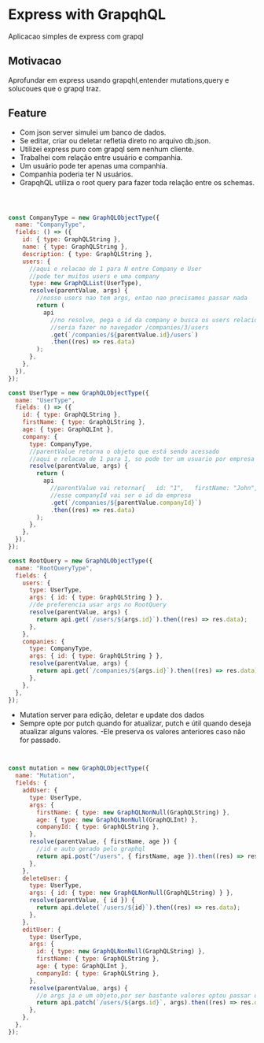 # Express with GrapqhQL

Aplicacao simples de express com grapql

## Motivacao
Aprofundar em express usando grapqhl,entender mutations,query e solucoues que o grapql traz.


## Feature
- Com json server simulei um banco de dados.
- Se editar, criar ou deletar refletia direto no arquivo db.json.
- Utilizei express puro com grapql sem nenhum cliente.
- Trabalhei com relação entre usuário e companhia.
- Um usuário pode ter apenas uma companhia.
- Companhia poderia ter N usuários.
- GrapqhQL utiliza o  root query para fazer toda relação entre os schemas.

```javascript



const CompanyType = new GraphQLObjectType({
  name: "CompanyType",
  fields: () => ({
    id: { type: GraphQLString },
    name: { type: GraphQLString },
    description: { type: GraphQLString },
    users: {
      //aqui e relacao de 1 para N entre Company e User
      //pode ter muitos users e uma company
      type: new GraphQLList(UserType),
      resolve(parentValue, args) {
        //nosso users nao tem args, entao nao precisamos passar nada
        return (
          api
            //no resolve, pega o id da company e busca os users relacionados
            //seria fazer no navegador /companies/3/users
            .get(`/companies/${parentValue.id}/users`)
            .then((res) => res.data)
        );
      },
    },
  }),
});

const UserType = new GraphQLObjectType({
  name: "UserType",
  fields: () => ({
    id: { type: GraphQLString },
    firstName: { type: GraphQLString },
    age: { type: GraphQLInt },
    company: {
      type: CompanyType,
      //parentValue retorna o objeto que está sendo acessado
      //aqui e relacao de 1 para 1, so pode ter um usuario por empresa
      resolve(parentValue, args) {
        return (
          api
            //parentValue vai retornar{   id: "1",   firstName: "John",   age: 30,companyId: "1" }
            //esse companyId vai ser o id da empresa
            .get(`/companies/${parentValue.companyId}`)
            .then((res) => res.data)
        );
      },
    },
  }),
});

const RootQuery = new GraphQLObjectType({
  name: "RootQueryType",
  fields: {
    users: {
      type: UserType,
      args: { id: { type: GraphQLString } },
      //de preferencia usar args no RootQuery
      resolve(parentValue, args) {
        return api.get(`/users/${args.id}`).then((res) => res.data);
      },
    },
    companies: {
      type: CompanyType,
      args: { id: { type: GraphQLString } },
      resolve(parentValue, args) {
        return api.get(`/companies/${args.id}`).then((res) => res.data);
      },
    },
  },
});


```

- Mutation server para edição, deletar e update dos dados
- Sempre opte por putch quando for atualizar, putch e útil quando deseja atualizar alguns valores.
-Ele preserva os valores anteriores caso não for passado.


```javascript


const mutation = new GraphQLObjectType({
  name: "Mutation",
  fields: {
    addUser: {
      type: UserType,
      args: {
        firstName: { type: new GraphQLNonNull(GraphQLString) },
        age: { type: new GraphQLNonNull(GraphQLInt) },
        companyId: { type: GraphQLString },
      },
      resolve(parentValue, { firstName, age }) {
        //id e auto gerado pelo graphql
        return api.post("/users", { firstName, age }).then((res) => res.data);
      },
    },
    deleteUser: {
      type: UserType,
      args: { id: { type: new GraphQLNonNull(GraphQLString) } },
      resolve(parentValue, { id }) {
        return api.delete(`/users/${id}`).then((res) => res.data);
      },
    },
    editUser: {
      type: UserType,
      args: {
        id: { type: new GraphQLNonNull(GraphQLString) },
        firstName: { type: GraphQLString },
        age: { type: GraphQLInt },
        companyId: { type: GraphQLString },
      },
      resolve(parentValue, args) {
        //o args ja e um objeto,por ser bastante valores optou passar direto args
        return api.patch(`/users/${args.id}`, args).then((res) => res.data);
      },
    },
  },
});



 ```


